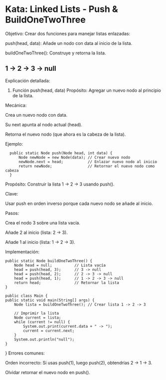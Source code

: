 # Kata: Linked Lists - Push & BuildOneTwoThree

Objetivo:
Crear dos funciones para manejar listas enlazadas:

push(head, data): Añade un nodo con data al inicio de la lista.

buildOneTwoThree(): Construye y retorna la lista.

## 1 -> 2 -> 3 -> null

Explicación detallada:

1. Función push(head, data)
Propósito: Agregar un nuevo nodo al principio de la lista.

Mecánica:

Crea un nuevo nodo con data.

Su next apunta al nodo actual (head).

Retorna el nuevo nodo (que ahora es la cabeza de la lista).

Ejemplo:

      public static Node push(Node head, int data) {
          Node newNode = new Node(data); // Crear nuevo nodo
          newNode.next = head;           // Enlazar nuevo nodo al inicio
          return newNode;                // Retornar el nuevo nodo como cabeza
      }
      
Propósito: Construir la lista 1 -> 2 -> 3 usando push().

Clave:

Usar push en orden inverso porque cada nuevo nodo se añade al inicio.

Pasos:

Crea el nodo 3 sobre una lista vacía.

Añade 2 al inicio (lista: 2 -> 3).

Añade 1 al inicio (lista: 1 -> 2 -> 3).

Implementación:

    public static Node buildOneTwoThree() {
        Node head = null;          // Lista vacía
        head = push(head, 3);      // 3 -> null
        head = push(head, 2);      // 2 -> 3 -> null
        head = push(head, 1);      // 1 -> 2 -> 3 -> null
        return head;               // Retornar la lista
    }

    public class Main {
    public static void main(String[] args) {
        Node lista = buildOneTwoThree(); // Crear lista 1 -> 2 -> 3
        
        // Imprimir la lista
        Node current = lista;
        while (current != null) {
            System.out.print(current.data + " -> ");
            current = current.next;
        }
        System.out.println("null");
    }
}
Errores comunes:

Orden incorrecto: Si usas push(1), luego push(2), obtendrías 2 -> 1 -> 3.

Olvidar retornar el nuevo nodo en push().
